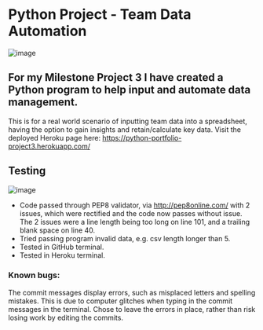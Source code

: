 # Python Project - Team Data Automation

![image](https://user-images.githubusercontent.com/93741957/158492239-478fa180-dc27-436a-afc3-bae9f331dcf0.png)

## For my Milestone Project 3 I have created a Python program to help input and automate data management.

This is for a real world scenario of inputting team data into a spreadsheet, having the option to gain insights and retain/calculate key data. Visit the deployed Heroku page here: https://python-portfolio-project3.herokuapp.com/ 

## Testing

![image](https://user-images.githubusercontent.com/93741957/158692261-47858492-5c08-4e4b-8848-b85d3f7afa0c.png)
 
- Code passed through PEP8 validator, via http://pep8online.com/ with 2 issues, which were rectified and the code now passes without issue. The 2 issues were a line length being too long on line 101, and a trailing blank space on line 40. 
- Tried passing program invalid data, e.g. csv length longer than 5. 
- Tested in GitHub terminal.
- Tested in Heroku terminal.
 
 ### Known bugs:
 The commit messages display errors, such as misplaced letters and spelling mistakes. This is due to computer glitches when typing in the commit messages in the terminal. 
 Chose to leave the errors in place, rather than risk losing work by editing the commits. 
